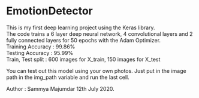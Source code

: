 # EmotionDetector

This is my first deep learning project using the Keras library.  
The code trains a 6 layer deep neural network, 4 convolutional layers and 2 fully connected layers for 50 epochs with the Adam Optimizer.  
Training Accuracy : 99.86%  
Testing Accuracy : 95.99%  
Train, Test split : 600 images for X_train, 150 images for X_test

You can test out this model using your own photos. Just put in the image path in the img_path variable and run the last cell.  

Author : Sammya Majumdar
12th July 2020.  
